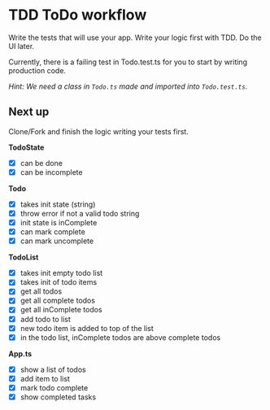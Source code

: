 # TDD ToDo workflow

Write the tests that will use your app. Write your logic first with TDD. Do the UI later.

Currently, there is a failing test in Todo.test.ts for you to start by writing production code.

*Hint: We need a class in `Todo.ts` made and imported into `Todo.test.ts`.*

## Next up

Clone/Fork and finish the logic writing your tests first.

**TodoState**

- [x] can be done
- [x] can be incomplete

**Todo**

- [x] takes init state (string)
- [x] throw error if not a valid todo string
- [x] init state is inComplete
- [x] can mark complete
- [x] can mark uncomplete

**TodoList**

- [x] takes init empty todo list
- [x] takes init of todo items
- [x] get all todos
- [x] get all complete todos
- [x] get all inComplete todos
- [x] add todo to list
- [x] new todo item is added to top of the list
- [x] in the todo list, inComplete todos are above complete todos

**App.ts**

- [x] show a list of todos
- [x] add item to list
- [x] mark todo complete
- [x] show completed tasks

